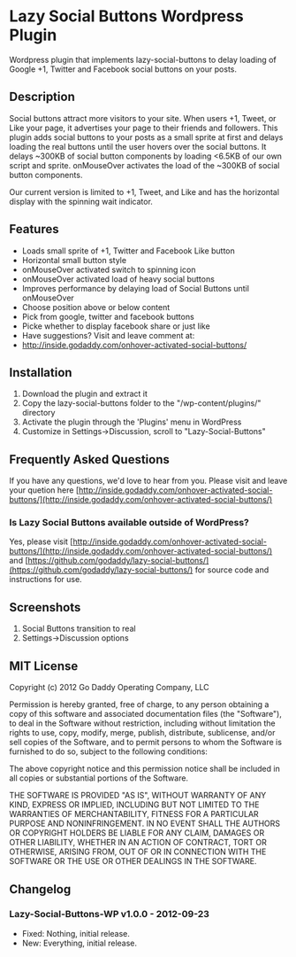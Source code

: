 Lazy Social Buttons Wordpress Plugin
=========

Wordpress plugin that implements lazy-social-buttons to delay loading of Google +1, Twitter and Facebook social buttons on your posts.

Description
---------
Social buttons attract more visitors to your site. When users +1, Tweet, or Like your page, it advertises your  page to their friends and followers. This plugin adds social buttons to your posts as a small sprite at first and delays loading the real buttons until the user hovers over the social buttons.  It delays ~300KB of social button components by loading <6.5KB of our own script and sprite. onMouseOver activates the load of the ~300KB of social button components.

Our current version is limited to +1, Tweet, and Like and has the horizontal display with the spinning wait indicator.

Features
---------

* Loads small sprite of +1, Twitter and Facebook Like button
* Horizontal small button style
* onMouseOver activated switch to spinning icon 
* onMouseOver activated load of heavy social buttons
* Improves performance by delaying load of Social Buttons until onMouseOver
* Choose position above or below content
* Pick from google, twitter and facebook buttons
* Picke whether to display facebook share or just like
* Have suggestions? Visit and leave comment at:
* http://inside.godaddy.com/onhover-activated-social-buttons/

Installation
---------

1. Download the plugin and extract it
2. Copy the lazy-social-buttons folder to the "/wp-content/plugins/" directory
3. Activate the plugin through the 'Plugins' menu in WordPress
4. Customize in Settings->Discussion, scroll to "Lazy-Social-Buttons"  

Frequently Asked Questions
---------
If you have any questions, we'd love to hear from you.  Please visit and leave
your quetion here
[http://inside.godaddy.com/onhover-activated-social-buttons/](http://inside.godaddy.com/onhover-activated-social-buttons/)

### Is Lazy Social Buttons available outside of WordPress?
Yes, please visit [http://inside.godaddy.com/onhover-activated-social-buttons/](http://inside.godaddy.com/onhover-activated-social-buttons/) and [https://github.com/godaddy/lazy-social-buttons/](https://github.com/godaddy/lazy-social-buttons/) for source code and instructions for use.

Screenshots
---------
1. Social Buttons transition to real
2. Settings->Discussion options

MIT License
---------
Copyright (c) 2012 Go Daddy Operating Company, LLC

Permission is hereby granted, free of charge, to any person obtaining a
copy of this software and associated documentation files (the "Software"),
to deal in the Software without restriction, including without limitation
the rights to use, copy, modify, merge, publish, distribute, sublicense,
and/or sell copies of the Software, and to permit persons to whom the
Software is furnished to do so, subject to the following conditions:

The above copyright notice and this permission notice shall be included in
all copies or substantial portions of the Software.

THE SOFTWARE IS PROVIDED "AS IS", WITHOUT WARRANTY OF ANY KIND, EXPRESS OR
IMPLIED, INCLUDING BUT NOT LIMITED TO THE WARRANTIES OF MERCHANTABILITY,
FITNESS FOR A PARTICULAR PURPOSE AND NONINFRINGEMENT. IN NO EVENT SHALL
THE AUTHORS OR COPYRIGHT HOLDERS BE LIABLE FOR ANY CLAIM, DAMAGES OR OTHER
LIABILITY, WHETHER IN AN ACTION OF CONTRACT, TORT OR OTHERWISE, ARISING
FROM, OUT OF OR IN CONNECTION WITH THE SOFTWARE OR THE USE OR OTHER
DEALINGS IN THE SOFTWARE.

Changelog
---------

### Lazy-Social-Buttons-WP v1.0.0 - 2012-09-23
* Fixed: Nothing, initial release.
* New: Everything, initial release.

